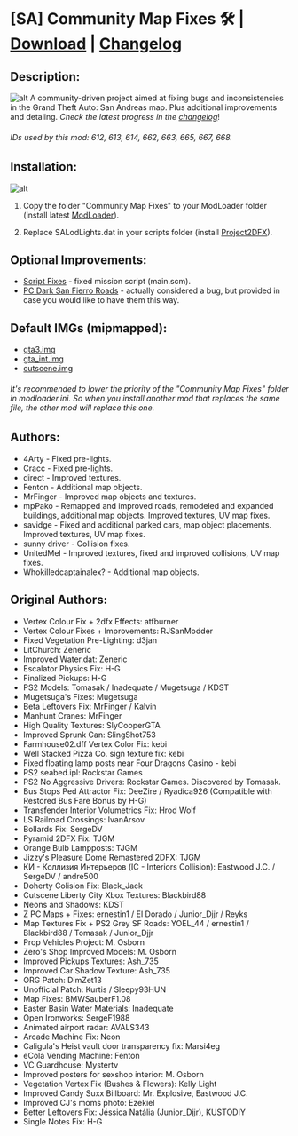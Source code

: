 # [SA] Community Map Fixes 🛠 | [Download](https://github.com/UnitedMel/-SA-Community-Map-Fixes/archive/main.zip) | [Changelog](https://github.com/UnitedMel/-SA-Community-Map-Fixes/blob/main/CHANGELOG.md)
## Description:
![alt](https://i.imgur.com/imQTEoN.png)
A community-driven project aimed at fixing bugs and inconsistencies in the Grand Theft Auto: San Andreas map. Plus additional improvements and detaling.
*Check the latest progress in the [changelog](https://github.com/UnitedMel/-SA-Community-Map-Fixes/blob/main/CHANGELOG.md)*!
###### IDs used by this mod: 612, 613, 614, 662, 663, 665, 667, 668.

## Installation:
![alt](https://i.imgur.com/HtmoW07.png)
1. Copy the folder "Community Map Fixes" to your ModLoader folder (install latest [ModLoader](https://github.com/thelink2012/modloader/releases)).

2. Replace SALodLights.dat in your scripts folder (install [Project2DFX](https://github.com/ThirteenAG/III.VC.SA.IV.Project2DFX/releases/tag/gtasa)).

## Optional Improvements:
- [Script Fixes](https://gtaforums.com/topic/937827-gta-sa-script-fixes-finding-and-fixing-script-glitches/) - fixed mission script (main.scm).
- [PC Dark San Fierro Roads](https://drive.google.com/file/d/1Qw5V6Y_WZgNBLadqQ2Egt01rIYjhYkb0/view?usp=sharing) - actually considered a bug, but provided in case you would like to have them this way.

## Default IMGs (mipmapped):
- [gta3.img](https://drive.google.com/file/d/1BjBkC_beDPWc5G1CN-Hcti1HstN-jHGr/view?usp=sharing)
- [gta_int.img](https://drive.google.com/file/d/1MiX2sY_EOEso615KUmItDTRGT4SDLxs1/view?usp=sharing)
- [cutscene.img](https://drive.google.com/file/d/1VbSiXcIA9yqXT3ilAoIe1yY6AAT2dtf9/view?usp=sharing)

###### It's recommended to lower the priority of the "Community Map Fixes" folder in modloader.ini. So when you install another mod that replaces the same file, the other mod will replace this one.

## Authors:
- 4Arty - Fixed pre-lights.
- Cracc - Fixed pre-lights.
- direct - Improved textures.
- Fenton - Additional map objects.
- MrFinger - Improved map objects and textures.
- mpPako - Remapped and improved roads, remodeled and expanded buildings, additional map objects. Improved textures, UV map fixes.
- savidge - Fixed and additional parked cars, map object placements. Improved textures, UV map fixes.
- sunny driver - Collision fixes.
- UnitedMel - Improved textures, fixed and improved collisions, UV map fixes.
- Whokilledcaptainalex? - Additional map objects.

## Original Authors:
- Vertex Colour Fix + 2dfx Effects: atfburner
- Vertex Colour Fixes + Improvements: RJSanModder
- Fixed Vegetation Pre-Lighting: d3jan
- LitChurch: Zeneric
- Improved Water.dat: Zeneric
- Escalator Physics Fix: H-G
- Finalized Pickups: H-G
- PS2 Models: Tomasak / Inadequate / Mugetsuga / KDST
- Mugetsuga's Fixes: Mugetsuga
- Beta Leftovers Fix: MrFinger / Kalvin
- Manhunt Cranes: MrFinger
- High Quality Textures: SlyCooperGTA
- Improved Sprunk Can: SlingShot753
- Farmhouse02.dff Vertex Color Fix: kebi
- Well Stacked Pizza Co. sign texture fix: kebi
- Fixed floating lamp posts near Four Dragons Casino - kebi
- PS2 seabed.ipl: Rockstar Games
- PS2 No Aggressive Drivers: Rockstar Games. Discovered by Tomasak.
- Bus Stops Ped Attractor Fix: DeeZire / Ryadica926 (Compatible with Restored Bus Fare Bonus by H-G)
- Transfender Interior Volumetrics Fix: Hrod Wolf
- LS Railroad Crossings: IvanArsov
- Bollards Fix: SergeDV
- Pyramid 2DFX Fix: TJGM
- Orange Bulb Lampposts: TJGM
- Jizzy's Pleasure Dome Remastered 2DFX: TJGM
- КИ - Коллизия Интерьеров (IC - Interiors Collision): Eastwood J.C. / SergeDV / andre500
- Doherty Colision Fix: Black_Jack
- Cutscene Liberty City Xbox Textures: Blackbird88
- Neons and Shadows: KDST
- Z PC Maps + Fixes: ernestin1 / El Dorado / Junior_Djjr / Reyks
- Map Textures Fix + PS2 Grey SF Roads: YOEL_44 / ernestin1 / Blackbird88 / Tomasak / Junior_Djjr
- Prop Vehicles Project: M. Osborn
- Zero's Shop Improved Models: M. Osborn
- Improved Pickups Textures: Ash_735
- Improved Car Shadow Texture: Ash_735
- ORG Patch: DimZet13
- Unofficial Patch: Kurtis / Sleepy93HUN
- Map Fixes: BMWSauberF1.08
- Easter Basin Water Materials: Inadequate
- Open Ironworks: SergeF1988
- Animated airport radar: AVALS343
- Arcade Machine Fix: Neon
- Caligula's Heist vault door transparency fix: Marsi4eg
- eCola Vending Machine: Fenton
- VC Guardhouse: Mystertv
- Improved posters for sexshop interior: M. Osborn
- Vegetation Vertex Fix (Bushes & Flowers): Kelly Light
- Improved Candy Suxx Billboard: Mr. Explosive, Eastwood J.C.
- Improved CJ's moms photo: Ezekiel
- Better Leftovers Fix: Jéssica Natália (Junior_Djjr), KUSTODIY
- Single Notes Fix: H-G
